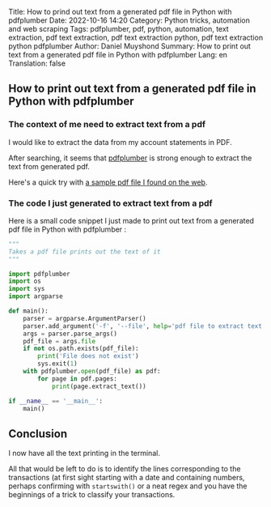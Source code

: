 Title: How to prind out text from a generated pdf file in Python with pdfplumber
Date: 2022-10-16 14:20
Category: Python tricks, automation and web scraping
Tags: pdfplumber, pdf, python, automation, text extraction, pdf text extraction, pdf text extraction python, pdf text extraction python pdfplumber
Author: Daniel Muyshond
Summary: How to print out text from a generated pdf file in Python with pdfplumber
Lang: en
Translation: false

## How to print out text from a generated pdf file in Python with pdfplumber

### The context of me need to extract text from a pdf

I would like to extract the data from my account statements in PDF.

After searching, it seems that [pdfplumber](https://github.com/jsvine/pdfplumber) is strong enough to extract the text from generated pdf.

Here's a quick try with [a sample pdf file I found on the web](https://static.societegenerale.fr/pri/PRI/Repertoire_par_type_de_contenus/Fichier_a_telecharger/nouveau-releve-compte.pdf).

### The code I just generated to extract text from a pdf

Here is a small code snippet I just made to print out text from a generated pdf file in Python with pdfplumber :

``` python
"""
Takes a pdf file prints out the text of it
"""

import pdfplumber
import os
import sys
import argparse

def main():
    parser = argparse.ArgumentParser()
    parser.add_argument('-f', '--file', help='pdf file to extract text from', required=True)
    args = parser.parse_args()
    pdf_file = args.file
    if not os.path.exists(pdf_file):
        print('File does not exist')
        sys.exit(1)
    with pdfplumber.open(pdf_file) as pdf:
        for page in pdf.pages:
            print(page.extract_text())

if __name__ == '__main__':
    main()
```

## Conclusion

I now have all the text printing in the terminal.

All that would be left to do is to identify the lines corresponding to the transactions (at first sight starting with a date and containing numbers, perhaps confirming with `startswith()` or a neat regex and you have the beginnings of a trick to classify your transactions.
